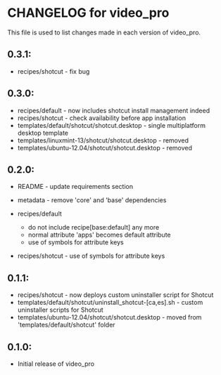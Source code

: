 # CHANGELOG for video_pro

This file is used to list changes made in each version of video_pro.

## 0.3.1:

* recipes/shotcut - fix bug

## 0.3.0:

* recipes/default - now includes shotcut install management indeed
* recipes/shotcut - check availability before app installation
* templates/default/shotcut/shotcut.desktop      - single multiplatform desktop template
* templates/linuxmint-13/shotcut/shotcut.desktop - removed
* templates/ubuntu-12.04/shotcut/shotcut.desktop - removed

## 0.2.0:

* README   - update requirements section
* metadata - remove 'core' and 'base' dependencies

* recipes/default

  - do not include recipe[base:default] any more
  - normal attribute 'apps' becomes default attribute
  - use of symbols for attribute keys

* recipes/shotcut - use of symbols for attribute keys

## 0.1.1:

* recipes/shotcut - now deploys custom uninstaller script for Shotcut
* templates/default/shotcut/uninstall_shotcut-[ca,es].sh - custom uninstaller scripts for Shotcut
* templates/ubuntu-12.04/shotcut/shotcut.desktop         - moved from 'templates/default/shotcut' folder

## 0.1.0:

* Initial release of video_pro

